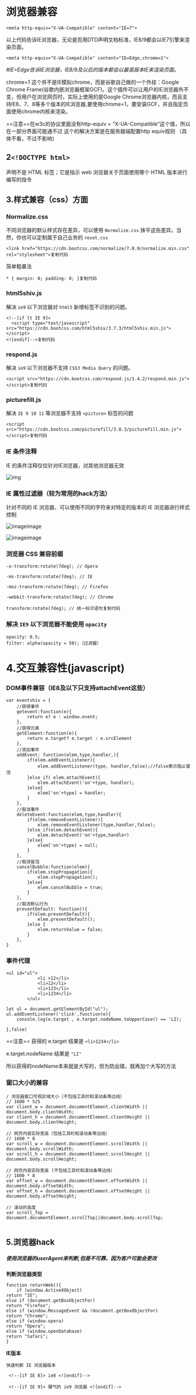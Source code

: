 # 浏览器兼容

```
<meta http-equiv="X-UA-Compatible" content="IE=7">  

```

以上代码告诉IE浏览器，无论是否用DTD声明文档标准，IE8/9都会以IE7引擎来渲染页面。

```
<meta http-equiv="X-UA-Compatible" content="IE=Edge,chrome=1">
```

*#IE=Edge告诉IE浏览器，IE8/9及以后的版本都会以最高版本IE来渲染页面。*  

chrome=1 这个并不是IE模拟chrome，而是谷歌自己做的一个外挂：Google Chrome Frame(谷歌内嵌浏览器框架GCF)。这个插件可以让用户的IE浏览器外不变，但用户在浏览网页时，实际上使用的是Google Chrome浏览器内核，而且支持IE6、7、8等多个版本的IE浏览器,要使用chrome=1，要安装GCF，并且指定页面使用chrome内核来渲染。

==注意==在w3c的协议里面没有http-equiv = “X-UA-Compatible”这个值，所以在一部分界面可能通不过 
这个的解决方案是在服务器端配置http equiv规则 （具体不看，不过不影响）

## 2`<!DOCTYPE html>`

 声明不是 HTML 标签；它是指示 web 浏览器关于页面使用哪个 HTML 版本进行编写的指令

## 3.样式兼容（css）方面

### Normalize.css

不同浏览器的默认样式存在差异，可以使用 `Normalize.css` 抹平这些差异。当然，你也可以定制属于自己业务的 `reset.css`

```
<link href="https://cdn.bootcss.com/normalize/7.0.0/normalize.min.css" rel="stylesheet">复制代码
```

简单粗暴法

```
* { margin: 0; padding: 0; }复制代码
```

### html5shiv.js

解决 `ie9` 以下浏览器对 `html5` 新增标签不识别的问题。

```
<!--[if lt IE 9]>
  <script type="text/javascript" src="https://cdn.bootcss.com/html5shiv/3.7.3/html5shiv.min.js"></script>
<![endif]-->复制代码
```

### respond.js

解决 `ie9` 以下浏览器不支持 `CSS3 Media Query` 的问题。

```
<script src="https://cdn.bootcss.com/respond.js/1.4.2/respond.min.js"></script>复制代码
```

### picturefill.js

解决 `IE 9 10 11` 等浏览器不支持 `<picture>` 标签的问题

```
<script src="https://cdn.bootcss.com/picturefill/3.0.3/picturefill.min.js"></script>复制代码
```

### IE 条件注释

IE 的条件注释仅仅针对IE浏览器，对其他浏览器无效



![img](https://user-gold-cdn.xitu.io/2017/8/28/31714eaf3a9bc272c50dbf1e1279f14b?imageView2/0/w/1280/h/960/format/webp/ignore-error/1)



### IE 属性过滤器（较为常用的hack方法）

针对不同的 IE 浏览器，可以使用不同的字符来对特定的版本的 IE 浏览器进行样式控制



![image](https://user-gold-cdn.xitu.io/2017/8/28/e8c1a14cca725798b5aaa88bf5d23de8?imageView2/0/w/1280/h/960/format/webp/ignore-error/1)image





![image](https://user-gold-cdn.xitu.io/2017/8/28/ad406608b75744baa6f89ae3c26ba69d?imageView2/0/w/1280/h/960/format/webp/ignore-error/1)image



### 浏览器 CSS 兼容前缀

```
-o-transform:rotate(7deg); // Opera

-ms-transform:rotate(7deg); // IE

-moz-transform:rotate(7deg); // Firefox

-webkit-transform:rotate(7deg); // Chrome

transform:rotate(7deg); // 统一标识语句复制代码
```

### 解决 `IE9` 以下浏览器不能使用 `opacity`

```
opacity: 0.5;
filter: alpha(opacity = 50);（过滤器）

```

# 4.交互兼容性(javascript)

### DOM事件兼容（IE8及以下只支持attachEvent这些）

```
var eventshiv = {
    //获得事件
    getevent:function(e){
        return e? e : window.event;
    },
    //获得元素
    getElement:function(e){
        return e.target? e.target : e.srcElement
    },
    //添加事件
    addEvent: function(elem,type,handler,){
        if(elem.addEventListener){
            elem.addEventListener(type, handler,false);//false表示阻止冒泡
        }else if( elem.attachEvent){
            elem.attachEvent('on'+type, handler);
        }else{
            elem['on'+type] = handler;
        }
    },
    //取消事件
    deleteEvent:function(elem,type,handler){
        if(elem.removeEventListener){
            elem.removeEventListener(type,handler,false);
        }else if(elem.detachEvent){
            elem.detachEvent('on'+type,handler)
        }else{
            elem['on'+type] = null;
        }
    },
    //取消冒泡
    cancelBubble:function(elem){
        if(elem.stopPropagation){
            elem.stopPropagation();
        }else{
            elem.cancelBubble = true;
        }
    },
    //取消默认行为
    preventDefault: function(){
        if(elem.preventDefault){
            elem.preventDefault();
        }else {
            elem.returnValue = false;
        }
    },
}
```

### 事件代理

```
<ul id="ul">
            <li >12</li>
            <li>12</li>
            <li>123</li>
            <li>1234</li>
        </ul>
```

```
let ul = document.getElementById("ul");
ul.addEventListener('click',function(e){
    console.log(e.target , e.target.nodeName.toUpperCase() == 'LI);

},false)
```

==注意== 获得的 e.target 结果是  `<li>1234</li>`

e.target.nodeName 结果是 `"LI"`

所以获得的nodeName本来就是大写的，但为防出错，就再加个大写的方法

### 窗口大小的兼容

```
/ 浏览器窗口可视区域大小（不包括工具栏和滚动条等边线）
// 1600 * 525
var client_w = document.documentElement.clientWidth || document.body.clientWidth;
var client_h = document.documentElement.clientHeight || document.body.clientHeight;

// 网页内容实际宽高（包括工具栏和滚动条等边线）
// 1600 * 8
var scroll_w = document.documentElement.scrollWidth || document.body.scrollWidth;
var scroll_h = document.documentElement.scrollHeight || document.body.scrollHeight;

// 网页内容实际宽高 (不包括工具栏和滚动条等边线）
// 1600 * 8
var offset_w = document.documentElement.offsetWidth || document.body.offsetWidth;
var offset_h = document.documentElement.offsetHeight || document.body.offsetHeight;

// 滚动的高度
var scroll_Top = document.documentElement.scrollTop||document.body.scrollTop;


```

## 5.浏览器hack

##### 使用浏览器的userAgent来判断,但是不可靠，因为客户可能会更改

**判断浏览器类型**

```
function returnWeb(){
    if (window.ActiveXObject)
return "IE";
else if (document.getBoxObjectFor)
return "Firefox";
else if (window.MessageEvent && !document.getBoxObjectFor)
return "Chrome";
else if (window.opera)
return "Opera";
else if (window.openDatabase)
return "Safari";
}
```

**IE版本**

```
快速判断 IE 浏览器版本

 <!--[if IE 8]> ie8 <![endif]-->
 
 <!--[if IE 9]> 骚气的 ie9 浏览器 <![endif]-->
```

